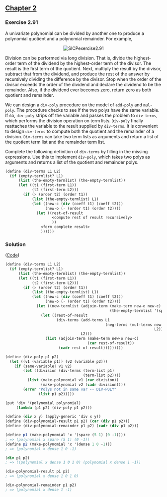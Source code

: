 ## [Chapter 2](../index.md#2-Building-Abstractions-with-Data)

### Exercise 2.91

A univariate polynomial can be divided by another one to produce a polynomial quotient and a polynomial remainder. For example,

<p align="center">
  <img src="https://i.ibb.co/0JFj3vt/SICPexercise2-91.jpg" alt="SICPexercise2.91" title="SICPexercise2.91">
</p>

Division can be performed via long division. That is, divide the highest-order term of the dividend by the highest-order term of the divisor. The result is the first term of the quotient. Next, multiply the result by the divisor, subtract that from the dividend, and produce the rest of the answer by recursively dividing the difference by the divisor. Stop when the order of the divisor exceeds the order of the dividend and declare the dividend to be the remainder. Also, if the dividend ever becomes zero, return zero as both quotient and remainder.

We can design a `div-poly` procedure on the model of `add-poly` and `mul-poly`. The procedure checks to see if the two polys have the same variable. If so, `div-poly` strips off the variable and passes the problem to `div-terms`, which performs the division operation on term lists. `Div-poly` finally reattaches the variable to the result supplied by `div-terms`. It is convenient to design `div-terms` to compute both the quotient and the remainder of a division. `Div-terms` can take two term lists as arguments and return a list of the quotient term list and the remainder term list.

Complete the following definition of `div-terms` by filling in the missing expressions. Use this to implement `div-poly`, which takes two polys as arguments and returns a list of the quotient and remainder polys.

```scheme
(define (div-terms L1 L2)
  (if (empty-termlist? L1)
      (list (the-empty-termlist) (the-empty-termlist))
      (let ((t1 (first-term L1))
            (t2 (first-term L2)))
        (if (> (order t2) (order t1))
            (list (the-empty-termlist) L1)
            (let ((new-c (div (coeff t1) (coeff t2)))
                  (new-o (- (order t1) (order t2))))
              (let ((rest-of-result
                     <compute rest of result recursively>
                     ))
                <form complete result>
                ))))))
```

### Solution

([Code](../../src/Chapter%202/Exercise%202.91.scm))

```scheme
(define (div-terms L1 L2)
  (if (empty-termlist? L1)
      (list (the-empty-termlist) (the-empty-termlist))
      (let ((t1 (first-term L1))
            (t2 (first-term L2)))
        (if (> (order t2) (order t1))
            (list (the-empty-termlist) L1)
            (let ((new-c (div (coeff t1) (coeff t2)))
                  (new-o (- (order t1) (order t2))))
              (let ((new-termlist (adjoin-term (make-term new-o new-c)
                                               (the-empty-termlist '(spare)))))
                (let ((rest-of-result
                       (div-terms (add-terms L1
                                             (neg-terms (mul-terms new-termlist
                                                                   L2)))
                                  L2)))
                  (list (adjoin-term (make-term new-o new-c)
                                     (car rest-of-result))
                        (cadr rest-of-result)))))))))

(define (div-poly p1 p2)
  (let ((v1 (variable p1)) (v2 (variable p2)))
    (if (same-variable? v1 v2)
        (let ((division (div-terms (term-list p1)
                                   (term-list p2))))
          (list (make-polynomial v1 (car division))
                (make-polynomial v2 (cadr division))))
        (error "Polys not in same var -- DIV-POLY"
               (list p1 p2)))))
```
```scheme
(put 'div '(polynomial polynomial)
     (lambda (p1 p2) (div-poly p1 p2)))
```
```scheme
(define (div x y) (apply-generic 'div x y))
(define (div-polynomial-result p1 p2) (car (div p1 p2)))
(define (div-polynomial-remainder p1 p2) (cadr (div p1 p2)))
```
```scheme
(define p1 (make-polynomial 'x '(spare (5 1) (0 -1))))
; => (polynomial x spare (5 1) (0 -1))
(define p2 (make-polynomial 'x '(dense 1 0 -1)))
; => (polynomial x dense 1 0 -1)

(div p1 p2)
; => ((polynomial x dense 1 0 1 0) (polynomial x dense 1 -1))

(div-polynomial-result p1 p2)
; => (polynomial x dense 1 0 1 0)

(div-polynomial-remainder p1 p2)
; => (polynomial x dense 1 -1)
```
